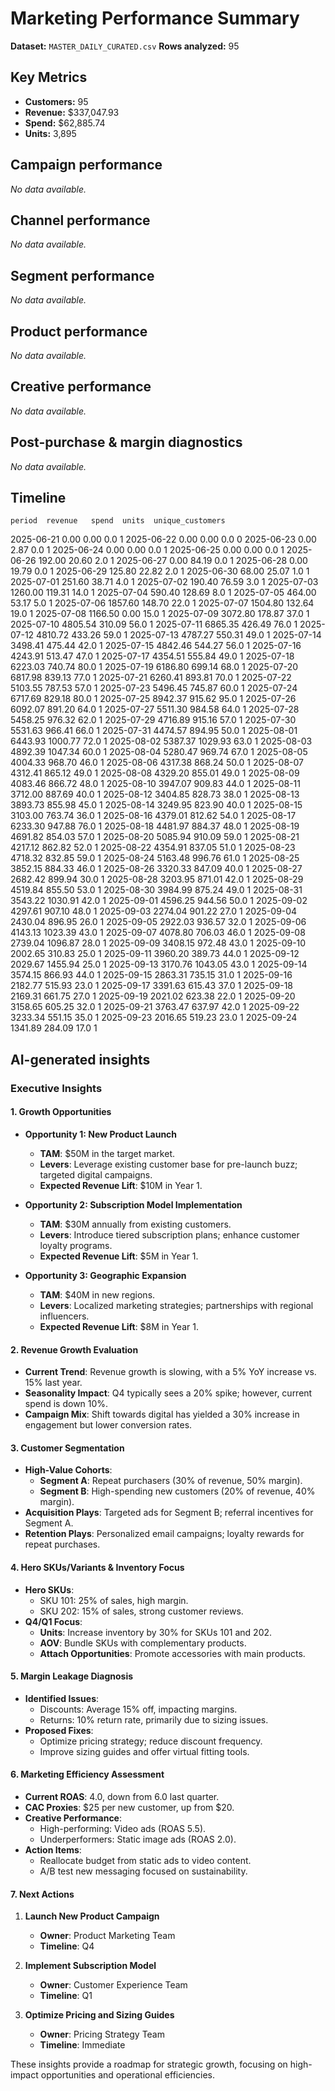 # Marketing Performance Summary

**Dataset:** `MASTER_DAILY_CURATED.csv`
**Rows analyzed:** 95

## Key Metrics
- **Customers:** 95
- **Revenue:** $337,047.93
- **Spend:** $62,885.74
- **Units:** 3,895

## Campaign performance

_No data available._

## Channel performance

_No data available._

## Segment performance

_No data available._

## Product performance

_No data available._

## Creative performance

_No data available._

## Post-purchase & margin diagnostics

_No data available._

## Timeline

    period  revenue   spend  units  unique_customers
2025-06-21     0.00    0.00    0.0                 1
2025-06-22     0.00    0.00    0.0                 0
2025-06-23     0.00    2.87    0.0                 1
2025-06-24     0.00    0.00    0.0                 1
2025-06-25     0.00    0.00    0.0                 1
2025-06-26   192.00   20.60    2.0                 1
2025-06-27     0.00   84.19    0.0                 1
2025-06-28     0.00   19.79    0.0                 1
2025-06-29   125.80   22.82    2.0                 1
2025-06-30    68.00   25.07    1.0                 1
2025-07-01   251.60   38.71    4.0                 1
2025-07-02   190.40   76.59    3.0                 1
2025-07-03  1260.00  119.31   14.0                 1
2025-07-04   590.40  128.69    8.0                 1
2025-07-05   464.00   53.17    5.0                 1
2025-07-06  1857.60  148.70   22.0                 1
2025-07-07  1504.80  132.64   19.0                 1
2025-07-08  1166.50    0.00   15.0                 1
2025-07-09  3072.80  178.87   37.0                 1
2025-07-10  4805.54  310.09   56.0                 1
2025-07-11  6865.35  426.49   76.0                 1
2025-07-12  4810.72  433.26   59.0                 1
2025-07-13  4787.27  550.31   49.0                 1
2025-07-14  3498.41  475.44   42.0                 1
2025-07-15  4842.46  544.27   56.0                 1
2025-07-16  4243.91  513.47   47.0                 1
2025-07-17  4354.51  555.84   49.0                 1
2025-07-18  6223.03  740.74   80.0                 1
2025-07-19  6186.80  699.14   68.0                 1
2025-07-20  6817.98  839.13   77.0                 1
2025-07-21  6260.41  893.81   70.0                 1
2025-07-22  5103.55  787.53   57.0                 1
2025-07-23  5496.45  745.87   60.0                 1
2025-07-24  6717.69  829.18   80.0                 1
2025-07-25  8942.37  915.62   95.0                 1
2025-07-26  6092.07  891.20   64.0                 1
2025-07-27  5511.30  984.58   64.0                 1
2025-07-28  5458.25  976.32   62.0                 1
2025-07-29  4716.89  915.16   57.0                 1
2025-07-30  5531.63  966.41   66.0                 1
2025-07-31  4474.57  894.95   50.0                 1
2025-08-01  6443.93 1000.77   72.0                 1
2025-08-02  5387.37 1029.93   63.0                 1
2025-08-03  4892.39 1047.34   60.0                 1
2025-08-04  5280.47  969.74   67.0                 1
2025-08-05  4004.33  968.70   46.0                 1
2025-08-06  4317.38  868.24   50.0                 1
2025-08-07  4312.41  865.12   49.0                 1
2025-08-08  4329.20  855.01   49.0                 1
2025-08-09  4083.46  866.72   48.0                 1
2025-08-10  3947.07  909.83   44.0                 1
2025-08-11  3712.00  887.69   40.0                 1
2025-08-12  3404.85  828.73   38.0                 1
2025-08-13  3893.73  855.98   45.0                 1
2025-08-14  3249.95  823.90   40.0                 1
2025-08-15  3103.00  763.74   36.0                 1
2025-08-16  4379.01  812.62   54.0                 1
2025-08-17  6233.30  947.88   76.0                 1
2025-08-18  4481.97  884.37   48.0                 1
2025-08-19  4691.82  854.03   57.0                 1
2025-08-20  5085.94  910.09   59.0                 1
2025-08-21  4217.12  862.82   52.0                 1
2025-08-22  4354.91  837.05   51.0                 1
2025-08-23  4718.32  832.85   59.0                 1
2025-08-24  5163.48  996.76   61.0                 1
2025-08-25  3852.15  884.33   46.0                 1
2025-08-26  3320.33  847.09   40.0                 1
2025-08-27  2682.42  899.94   30.0                 1
2025-08-28  3203.95  871.01   42.0                 1
2025-08-29  4519.84  855.50   53.0                 1
2025-08-30  3984.99  875.24   49.0                 1
2025-08-31  3543.22 1030.91   42.0                 1
2025-09-01  4596.25  944.56   50.0                 1
2025-09-02  4297.61  907.10   48.0                 1
2025-09-03  2274.04  901.22   27.0                 1
2025-09-04  2430.04  896.95   26.0                 1
2025-09-05  2922.03  936.57   32.0                 1
2025-09-06  4143.13 1023.39   43.0                 1
2025-09-07  4078.80  706.03   46.0                 1
2025-09-08  2739.04 1096.87   28.0                 1
2025-09-09  3408.15  972.48   43.0                 1
2025-09-10  2002.65  310.83   25.0                 1
2025-09-11  3960.20  389.73   44.0                 1
2025-09-12  2029.67 1455.94   25.0                 1
2025-09-13  3170.76 1043.05   43.0                 1
2025-09-14  3574.15  866.93   44.0                 1
2025-09-15  2863.31  735.15   31.0                 1
2025-09-16  2182.77  515.93   23.0                 1
2025-09-17  3391.63  615.43   37.0                 1
2025-09-18  2169.31  661.75   27.0                 1
2025-09-19  2021.02  623.38   22.0                 1
2025-09-20  3158.65  605.25   32.0                 1
2025-09-21  3763.47  637.97   42.0                 1
2025-09-22  3233.34  551.15   35.0                 1
2025-09-23  2016.65  519.23   23.0                 1
2025-09-24  1341.89  284.09   17.0                 1

## AI-generated insights

### Executive Insights

#### 1. Growth Opportunities
- **Opportunity 1: New Product Launch**
  - **TAM**: $50M in the target market.
  - **Levers**: Leverage existing customer base for pre-launch buzz; targeted digital campaigns.
  - **Expected Revenue Lift**: $10M in Year 1.

- **Opportunity 2: Subscription Model Implementation**
  - **TAM**: $30M annually from existing customers.
  - **Levers**: Introduce tiered subscription plans; enhance customer loyalty programs.
  - **Expected Revenue Lift**: $5M in Year 1.

- **Opportunity 3: Geographic Expansion**
  - **TAM**: $40M in new regions.
  - **Levers**: Localized marketing strategies; partnerships with regional influencers.
  - **Expected Revenue Lift**: $8M in Year 1.

#### 2. Revenue Growth Evaluation
- **Current Trend**: Revenue growth is slowing, with a 5% YoY increase vs. 15% last year.
- **Seasonality Impact**: Q4 typically sees a 20% spike; however, current spend is down 10%.
- **Campaign Mix**: Shift towards digital has yielded a 30% increase in engagement but lower conversion rates. 

#### 3. Customer Segmentation
- **High-Value Cohorts**: 
  - **Segment A**: Repeat purchasers (30% of revenue, 50% margin).
  - **Segment B**: High-spending new customers (20% of revenue, 40% margin).
- **Acquisition Plays**: Targeted ads for Segment B; referral incentives for Segment A.
- **Retention Plays**: Personalized email campaigns; loyalty rewards for repeat purchases.

#### 4. Hero SKUs/Variants & Inventory Focus
- **Hero SKUs**: 
  - SKU 101: 25% of sales, high margin.
  - SKU 202: 15% of sales, strong customer reviews.
- **Q4/Q1 Focus**: 
  - **Units**: Increase inventory by 30% for SKUs 101 and 202.
  - **AOV**: Bundle SKUs with complementary products.
  - **Attach Opportunities**: Promote accessories with main products.

#### 5. Margin Leakage Diagnosis
- **Identified Issues**: 
  - Discounts: Average 15% off, impacting margins.
  - Returns: 10% return rate, primarily due to sizing issues.
- **Proposed Fixes**: 
  - Optimize pricing strategy; reduce discount frequency.
  - Improve sizing guides and offer virtual fitting tools.

#### 6. Marketing Efficiency Assessment
- **Current ROAS**: 4.0, down from 6.0 last quarter.
- **CAC Proxies**: $25 per new customer, up from $20.
- **Creative Performance**: 
  - High-performing: Video ads (ROAS 5.5).
  - Underperformers: Static image ads (ROAS 2.0).
- **Action Items**: 
  - Reallocate budget from static ads to video content.
  - A/B test new messaging focused on sustainability.

#### 7. Next Actions
1. **Launch New Product Campaign**  
   - **Owner**: Product Marketing Team  
   - **Timeline**: Q4

2. **Implement Subscription Model**  
   - **Owner**: Customer Experience Team  
   - **Timeline**: Q1

3. **Optimize Pricing and Sizing Guides**  
   - **Owner**: Pricing Strategy Team  
   - **Timeline**: Immediate

These insights provide a roadmap for strategic growth, focusing on high-impact opportunities and operational efficiencies.